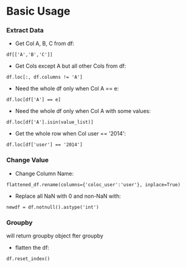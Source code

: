 # Basic Usage

### Extract Data
- Get Col A, B, C from df:
```
df[['A','B','C']]
```
- Get Cols except A but all other Cols from df:
```
df.loc[:, df.columns != 'A']
```
- Need the whole df only when Col A == e:
```
df.loc[df['A'] == e]
```
- Need the whole df only when Col A with some values:
```
df.loc[df['A'].isin(value_list)]
```
- Get the whole row when Col user == '2014':
```
df.loc[df['user'] == '2014']
```


### Change Value
- Change Column Name:
```
flattened_df.rename(columns={'coloc_user':'user'}, inplace=True)
```
- Replace all NaN with 0 and non-NaN with:
```
newdf = df.notnull().astype('int')
```

### Groupby
will return groupby object fter groupby
- flatten the df: 
```
df.reset_index()
```
